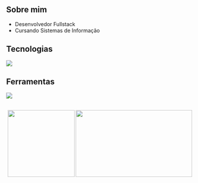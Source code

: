

## Sobre mim

- Desenvolvedor Fullstack
- Cursando Sistemas de Informação
 
## Tecnologias
<p>
  <a href="https://skillicons.dev">
    <img src="https://skillicons.dev/icons?i=nodejs,express,typescript,react,tailwind,mysql,docker" />
  </a>
</p>

## Ferramentas
<p>
  <a href="https://skillicons.dev">
    <img src="https://skillicons.dev/icons?i=git,postman,vscode,figma" />
  </a>
</p>

<br/>

<div align="center">
   <img height="180em" src="https://github-readme-stats.vercel.app/api?username=luisz19&theme=dracula&show_icons=true" />
   <img height="180em" src="https://github-readme-stats.vercel.app/api/top-langs/?username=luisz19&layout=compact&theme=dracula&hide_border=true" width="313" />
</div>

   




